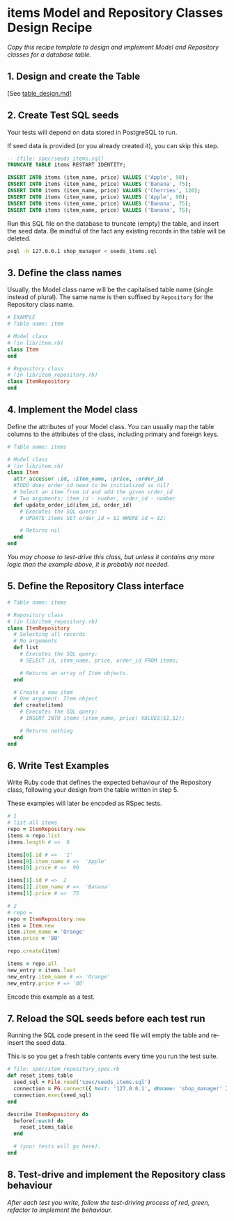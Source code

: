 # items Model and Repository Classes Design Recipe

_Copy this recipe template to design and implement Model and Repository classes for a database table._

## 1. Design and create the Table
[See [table_design.md](shop-manager-challenge/items_repository_class_design.md)]

## 2. Create Test SQL seeds

Your tests will depend on data stored in PostgreSQL to run.

If seed data is provided (or you already created it), you can skip this step.

```sql
-- (file: spec/seeds_items.sql)
TRUNCATE TABLE items RESTART IDENTITY; 

INSERT INTO items (item_name, price) VALUES ('Apple', 90);
INSERT INTO items (item_name, price) VALUES ('Banana', 75);
INSERT INTO items (item_name, price) VALUES ('Cherries', 120);
INSERT INTO items (item_name, price) VALUES ('Apple', 90);
INSERT INTO items (item_name, price) VALUES ('Banana', 75);
INSERT INTO items (item_name, price) VALUES ('Banana', 75);
```

Run this SQL file on the database to truncate (empty) the table, and insert the seed data. Be mindful of the fact any existing records in the table will be deleted.

```bash
psql -h 127.0.0.1 shop_manager < seeds_items.sql
```

## 3. Define the class names

Usually, the Model class name will be the capitalised table name (single instead of plural). The same name is then suffixed by `Repository` for the Repository class name.

```ruby
# EXAMPLE
# Table name: item

# Model class
# (in lib/item.rb)
class Item
end

# Repository class
# (in lib/item_repository.rb)
class ItemRepository
end
```

## 4. Implement the Model class

Define the attributes of your Model class. You can usually map the table columns to the attributes of the class, including primary and foreign keys.

```ruby
# Table name: items

# Model class
# (in lib/item.rb)
class Item
  attr_accessor :id, :item_name, :price, :order_id
  #TODO does order_id need to be initialized as nil?
  # Select an item from id and add the given order_id
  # Two arguments: item_id - number, order_id - number
  def update_order_id(item_id, order_id)
    # Executes the SQL query:
    # UPDATE items SET order_id = $1 WHERE id = $2;

    # Returns nil
  end
end
```

*You may choose to test-drive this class, but unless it contains any more logic than the example above, it is probably not needed.*

## 5. Define the Repository Class interface

```ruby
# Table name: items

# Repository class
# (in lib/item_repository.rb)
class ItemRepository
  # Selecting all records
  # No arguments
  def list
    # Executes the SQL query:
    # SELECT id, item_name, price, order_id FROM items;

    # Returns an array of Item objects.
  end

  # Create a new item
  # One argument: Item object
  def create(item)
    # Executes the SQL query:
    # INSERT INTO items (item_name, price) VALUES($1,$2);

    # Returns nothing
  end
end
```

## 6. Write Test Examples

Write Ruby code that defines the expected behaviour of the Repository class, following your design from the table written in step 5.

These examples will later be encoded as RSpec tests.

```ruby
# 1
# list all items
repo = ItemRepository.new
items = repo.list
items.length # =>  6

items[0].id # =>  '1'
items[0].item_name # =>  'Apple'
items[0].price # =>  90

items[1].id # =>  2
items[1].item_name # =>  'Banana'
items[1].price # =>  75

# 2
# repo = 
repo = ItemRepository.new
item = Item.new
item.item_name = 'Orange'
item.price = '80'

repo.create(item)

items = repo.all
new_entry = items.last
new_entry.item_name # => 'Orange'
new_entry.price # => '80'
```

Encode this example as a test.

## 7. Reload the SQL seeds before each test run

Running the SQL code present in the seed file will empty the table and re-insert the seed data.

This is so you get a fresh table contents every time you run the test suite.

```ruby
# file: spec/item_repository_spec.rb
def reset_items_table
  seed_sql = File.read('spec/seeds_items.sql')
  connection = PG.connect({ host: '127.0.0.1', dbname: 'shop_manager' })
  connection.exec(seed_sql)
end

describe ItemRepository do
  before(:each) do 
    reset_items_table
  end

  # (your tests will go here).
end
```

## 8. Test-drive and implement the Repository class behaviour

_After each test you write, follow the test-driving process of red, green, refactor to implement the behaviour._
